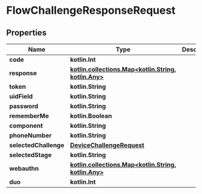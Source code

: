 
# FlowChallengeResponseRequest

## Properties
Name | Type | Description | Notes
------------ | ------------- | ------------- | -------------
**code** | **kotlin.Int** |  | 
**response** | [**kotlin.collections.Map&lt;kotlin.String, kotlin.Any&gt;**](kotlin.Any.md) |  | 
**token** | **kotlin.String** |  | 
**uidField** | **kotlin.String** |  | 
**password** | **kotlin.String** |  | 
**rememberMe** | **kotlin.Boolean** |  | 
**component** | **kotlin.String** |  |  [optional]
**phoneNumber** | **kotlin.String** |  |  [optional]
**selectedChallenge** | [**DeviceChallengeRequest**](DeviceChallengeRequest.md) |  |  [optional]
**selectedStage** | **kotlin.String** |  |  [optional]
**webauthn** | [**kotlin.collections.Map&lt;kotlin.String, kotlin.Any&gt;**](kotlin.Any.md) |  |  [optional]
**duo** | **kotlin.Int** |  |  [optional]



